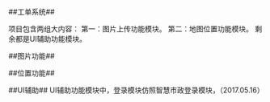 ##工单系统##

项目包含两组大内容：
第一：图片上传功能模块。
第二：地图位置功能模块。
剩余都是UI辅助功能模块。

##图片功能##

##位置功能##

##UI辅助##
UI辅助功能模块中，登录模块仿照智慧市政登录模块，（2017.05.16）